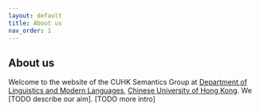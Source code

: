 ```yaml
---
layout: default
title: About us
nav_order: 1
---
```


## About us

Welcome to the website of the CUHK Semantics Group at [Department of Linguistics and Modern Languages](http://ling.cuhk.edu.hk/), [Chinese University of Hong Kong](https://www.cuhk.edu.hk/english/). We \[TODO describe our aim\]. \[TODO more intro\]
